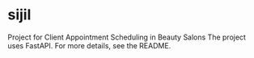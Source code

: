 # sijil
Project for Client Appointment Scheduling in Beauty Salons  The project uses FastAPI.  For more details, see the README.
